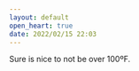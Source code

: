 ```yaml
---
layout: default
open_heart: true
date: 2022/02/15 22:03
---
```


Sure is nice to not be over 100ºF.
